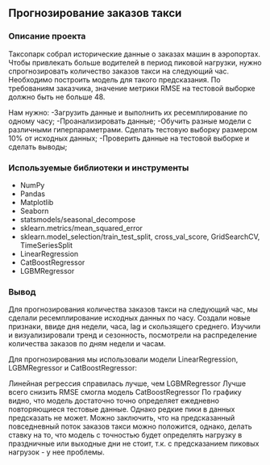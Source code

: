 ## Прогнозирование заказов такси
### Описание проекта
Таксопарк собрал исторические данные о заказах машин в аэропортах. Чтобы привлекать больше водителей в период пиковой нагрузки, нужно спрогнозировать количество заказов такси на следующий час. Необходимо построить модель для такого предсказания. По требованиям заказчика, значение метрики RMSE на тестовой выборке должно быть не больше 48.

Нам нужно:
-Загрузить данные и выполнить их ресемплирование по одному часу;
-Проанализировать данные;
-Обучить разные модели с различными гиперпараметрами. Сделать тестовую выборку размером 10% от исходных данных;
-Проверить данные на тестовой выборке и сделать выводы;
### Используемые библиотеки и инструменты
- NumPy
- Pandas
- Matplotlib
- Seaborn
- statsmodels/seasonal_decompose
- sklearn.metrics/mean_squared_error
- sklearn.model_selection/train_test_split, cross_val_score, GridSearchCV, TimeSeriesSplit
- LinearRegression
- CatBoostRegressor
- LGBMRegressor
### Вывод
Для прогнозирования количества заказов такси на следующий час, мы сделали ресемплирование исходных данных по часу. Создали новые признаки, ввиде дня недели, часа, lag и скользящего среднего. Изучили и визуализировали тренд и сезонность, посмотрели на распределение количества заказов по дням недели и часам.

Для прогнозирования мы использовали модели LinearRegression, LGBMRegressor и CatBoostRegressor:

Линейная регрессия справилась лучше, чем LGBMRegressor
Лучше всего снизить RMSE смогла модель CatBoostRegressor
По графику видно, что модель достаточно точно определяет ежедневно повторяющиеся тестовые данные. Однако редкие пики в данных предсказать не может.
Можно заключить, что на предсказанный повседневный поток заказов такси можно положится, однако, делать ставку на то, что модель с точностью будет определять нагрузку в праздничные или выходные дни не стоит, т.к. с предсказанием пиковых нагрузок - у нее проблемы.
